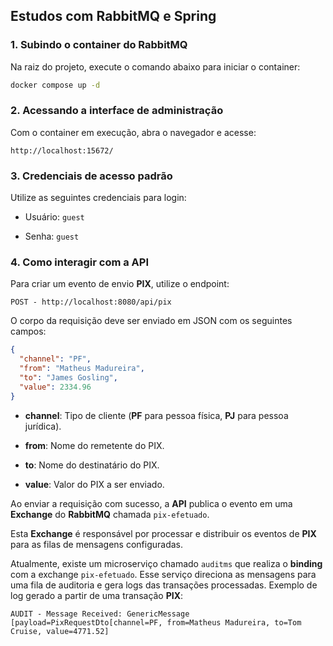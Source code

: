 ## Estudos com RabbitMQ e Spring

### 1. Subindo o container do RabbitMQ

Na raiz do projeto, execute o comando abaixo para iniciar o container:

```bash
docker compose up -d
````

### 2. Acessando a interface de administração

Com o container em execução, abra o navegador e acesse:

```text
http://localhost:15672/
````

### 3. Credenciais de acesso padrão

Utilize as seguintes credenciais para login:

* Usuário: ``guest``

* Senha:  ``guest``

### 4. Como interagir com a API

Para criar um evento de envio **PIX**, utilize o endpoint:

```POST - http://localhost:8080/api/pix```

O corpo da requisição deve ser enviado em JSON com os seguintes campos:

````json
{
  "channel": "PF",
  "from": "Matheus Madureira",
  "to": "James Gosling",
  "value": 2334.96
}
````

* **channel**: Tipo de cliente (**PF** para pessoa física, **PJ** para pessoa jurídica).

* **from**: Nome do remetente do PIX.

* **to**: Nome do destinatário do PIX.

* **value**: Valor do PIX a ser enviado.

Ao enviar a requisição com sucesso, a **API** publica o evento em uma **Exchange** do **RabbitMQ** chamada ``pix-efetuado``. 

Esta **Exchange** é responsável por processar e distribuir os eventos de **PIX** para as filas de mensagens configuradas.

Atualmente, existe um microserviço chamado `auditms` que realiza o **binding** com a exchange `pix-efetuado`. Esse serviço direciona as mensagens para uma fila de auditoria e gera logs das transações processadas.
Exemplo de log gerado a partir de uma transação **PIX**:

``````text
AUDIT - Message Received: GenericMessage [payload=PixRequestDto[channel=PF, from=Matheus Madureira, to=Tom Cruise, value=4771.52] 
``````